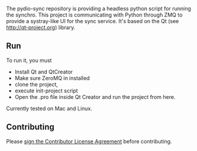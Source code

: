 The pydio-sync repository is providing a headless python script for running the synchro. This project is communicating with Python through ZMQ to provide a systray-like UI for the sync service.
It's based on the Qt (see http://qt-project.org) library.

## Run

To run it, you must 
 * Install Qt and QtCreator
 * Make sure ZeroMQ in installed 
 * clone the project, 
 * execute init-project script
 * Open the .pro file inside Qt Creator and run the project from here.

Currently tested on Mac and Linux.

## Contributing

Please <a href="http://pyd.io/contribute/cla">sign the Contributor License Agreement</a> before contributing.
